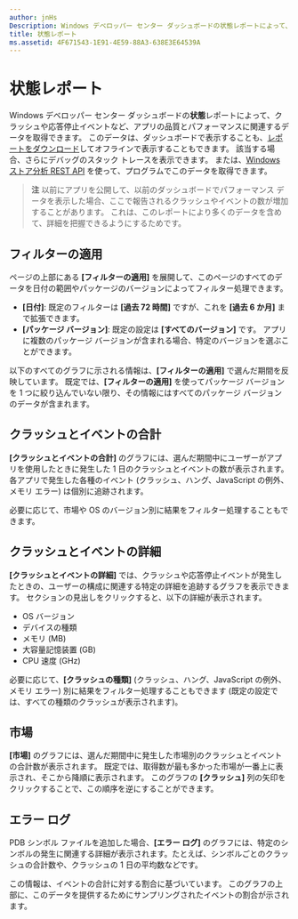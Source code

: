 ```yaml
---
author: jnHs
Description: Windows デベロッパー センター ダッシュボードの状態レポートによって、クラッシュや応答停止イベントなど、アプリの品質とパフォーマンスに関連するデータを取得できます。
title: 状態レポート
ms.assetid: 4F671543-1E91-4E59-88A3-638E3E64539A
---
```


# 状態レポート


Windows デベロッパー センター ダッシュボードの**状態**レポートによって、クラッシュや応答停止イベントなど、アプリの品質とパフォーマンスに関連するデータを取得できます。 このデータは、ダッシュボードで表示することも、[レポートをダウンロード](download-analytic-reports.md)してオフラインで表示することもできます。 該当する場合、さらにデバッグのスタック トレースを表示できます。 または、[Windows ストア分析 REST API](../monetize/access-analytics-data-using-windows-store-services.md) を使って、プログラムでこのデータを取得できます。

> **注**  以前にアプリを公開して、以前のダッシュボードでパフォーマンス データを表示した場合、ここで報告されるクラッシュやイベントの数が増加することがあります。 これは、このレポートにより多くのデータを含めて、詳細を把握できるようにするためです。

## フィルターの適用


ページの上部にある **[フィルターの適用]** を展開して、このページのすべてのデータを日付の範囲やパッケージのバージョンによってフィルター処理できます。

-   **[日付]**: 既定のフィルターは **[過去 72 時間]** ですが、これを **[過去 6 か月]** まで拡張できます。
-   **[パッケージ バージョン]**: 既定の設定は **[すべてのバージョン]** です。 アプリに複数のパッケージ バージョンが含まれる場合、特定のバージョンを選ぶことができます。

以下のすべてのグラフに示される情報は、**[フィルターの適用]** で選んだ期間を反映しています。 既定では、**[フィルターの適用]** を使ってパッケージ バージョンを 1 つに絞り込んでいない限り、その情報にはすべてのパッケージ バージョンのデータが含まれます。

## クラッシュとイベントの合計


**[クラッシュとイベントの合計]** のグラフには、選んだ期間中にユーザーがアプリを使用したときに発生した 1 日のクラッシュとイベントの数が表示されます。 各アプリで発生した各種のイベント (クラッシュ、ハング、JavaScript の例外、メモリ エラー) は個別に追跡されます。

必要に応じて、市場や OS のバージョン別に結果をフィルター処理することもできます。

## クラッシュとイベントの詳細


**[クラッシュとイベントの詳細]** では、クラッシュや応答停止イベントが発生したときの、ユーザーの構成に関連する特定の詳細を追跡するグラフを表示できます。 セクションの見出しをクリックすると、以下の詳細が表示されます。

-   OS バージョン
-   デバイスの種類
-   メモリ (MB)
-   大容量記憶装置 (GB)
-   CPU 速度 (GHz)

必要に応じて、**[クラッシュの種類]** (クラッシュ、ハング、JavaScript の例外、メモリ エラー) 別に結果をフィルター処理することもできます (既定の設定では、すべての種類のクラッシュが表示されます)。

## 市場


**[市場]** のグラフには、選んだ期間中に発生した市場別のクラッシュとイベントの合計数が表示されます。 既定では、取得数が最も多かった市場が一番上に表示され、そこから降順に表示されます。 このグラフの **[クラッシュ]** 列の矢印をクリックすることで、この順序を逆にすることができます。

## エラー ログ


PDB シンボル ファイルを追加した場合、**[エラー ログ]** のグラフには、特定のシンボルの発生に関連する詳細が表示されます。たとえば、シンボルごとのクラッシュの合計数や、クラッシュの 1 日の平均数などです。

この情報は、イベントの合計に対する割合に基づいています。 このグラフの上部に、このデータを提供するためにサンプリングされたイベントの割合が示されます。

 

 


<!--HONumber=May16_HO2-->


